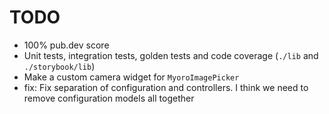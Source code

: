 # TODO

- 100% pub.dev score
- Unit tests, integration tests, golden tests and code coverage (`./lib` and `./storybook/lib`)
- Make a custom camera widget for `MyoroImagePicker`
- fix: Fix separation of configuration and controllers. I think we need to remove configuration models all together
